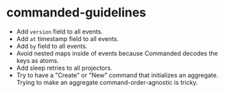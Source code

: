 # commanded-guidelines

- Add `version` field to all events.
- Add `at` timestamp field to all events.
- Add `by` field to all events.
- Avoid nested maps inside of events because Commanded decodes the keys as atoms.
- Add sleep retries to all projectors.
- Try to have a "Create" or "New" command that initializes an aggregate.  Trying to make an aggregate command-order-agnostic is tricky.
